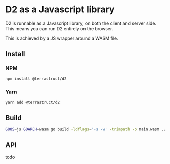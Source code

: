 # D2 as a Javascript library

D2 is runnable as a Javascript library, on both the client and server side. This means you
can run D2 entirely on the browser.

This is achieved by a JS wrapper around a WASM file.

## Install

### NPM

```sh
npm install @terrastruct/d2
```

### Yarn

```sh
yarn add @terrastruct/d2
```

## Build

```sh
GOOS=js GOARCH=wasm go build -ldflags='-s -w' -trimpath -o main.wasm ./d2js
```

## API

todo
